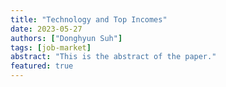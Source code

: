 ```yaml
---
title: "Technology and Top Incomes"
date: 2023-05-27
authors: ["Donghyun Suh"]
tags: [job-market]
abstract: "This is the abstract of the paper."
featured: true
---
```



<!-- <details>
  <summary>Abstract</summary>
  <p>This is an abstract</p>
</details> -->
